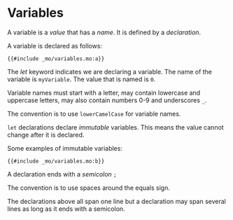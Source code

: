 # Variables

A variable is a _value_ that has a _name_. It is defined by a _declaration_.

A variable is declared as follows:

```motoko
{{#include _mo/variables.mo:a}}
```

The _let_ keyword indicates we are declaring a variable. The name of the variable is `myVariable`. The value that is named is `0`.

Variable names must start with a letter, may contain lowercase and uppercase letters, may also contain numbers 0-9 and underscores `_`.

The convention is to use `lowerCamelCase` for variable names.

`let` declarations declare _immutable_ variables. This means the value cannot change after it is declared.

Some examples of immutable variables:

```motoko
{{#include _mo/variables.mo:b}}
```

A declaration ends with a _semicolon_ `;`

The convention is to use spaces around the equals sign.

The declarations above all span one line but a declaration may span several lines as long as it ends with a semicolon.

